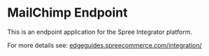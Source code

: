 # MailChimp Endpoint

This is an endpoint application for the Spree Integrator platform.

For more details see: [edgeguides.spreecommerce.com/integration/](edgeguides.spreecommerce.com/integration/)
